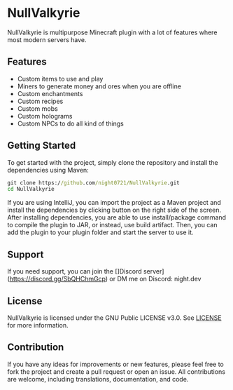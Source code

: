 # NullValkyrie

NullValkyrie is multipurpose Minecraft plugin with a lot of features where most modern servers have.

## Features

- Custom items to use and play
- Miners to generate money and ores when you are offline
- Custom enchantments
- Custom recipes
- Custom mobs
- Custom holograms
- Custom NPCs to do all kind of things

## Getting Started

To get started with the project, simply clone the repository and install the dependencies using Maven:

```cmd
git clone https://github.com/night0721/NullValkyrie.git
cd NullValkyrie
```
If you are using IntelliJ, you can import the project as a Maven project and install the dependencies by clicking button on the right side of the screen.
After installing dependencies, you are able to use install/package command to compile the plugin to JAR, or instead, use build artifact.
Then, you can add the plugin to your plugin folder and start the server to use it.

## Support

If you need support, you can join the []Discord server](https://discord.gg/SbQHChmGcp) or DM me on Discord: night.dev

## License

NullValkyrie is licensed under the GNU Public LICENSE v3.0. See [LICENSE](https://github.com/night0721/NullValkyrie/blob/master/LICENSE) for more information.

## Contribution

If you have any ideas for improvements or new features, please feel free to fork the project and create a pull request or open an issue.
All contributions are welcome, including translations, documentation, and code.

